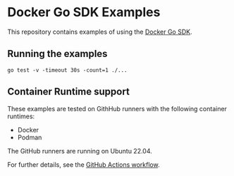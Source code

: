 # Docker Go SDK Examples

This repository contains examples of using the [Docker Go SDK](https://github.com/docker/go-sdk).

## Running the examples

```shell
go test -v -timeout 30s -count=1 ./...
```

## Container Runtime support

These examples are tested on GithHub runners with the following container runtimes:

- Docker
- Podman

The GitHub runners are running on Ubuntu 22.04.

For further details, see the [GitHub Actions workflow](.github/workflows/ci-test-go.yml).
